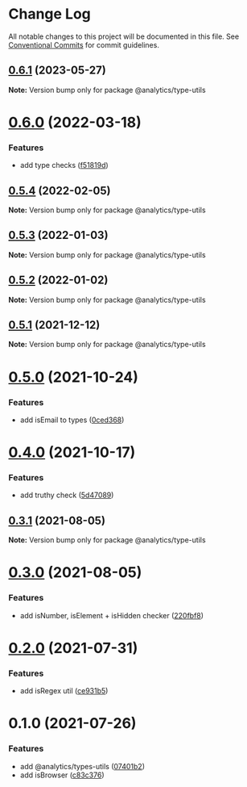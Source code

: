 # Change Log

All notable changes to this project will be documented in this file.
See [Conventional Commits](https://conventionalcommits.org) for commit guidelines.

## [0.6.1](https://github.com/DavidWells/analytics/tree/master/packages/analytics-util-types/compare/@analytics/type-utils@0.6.0...@analytics/type-utils@0.6.1) (2023-05-27)

**Note:** Version bump only for package @analytics/type-utils





# [0.6.0](https://github.com/DavidWells/analytics/tree/master/packages/analytics-util-types/compare/@analytics/type-utils@0.5.4...@analytics/type-utils@0.6.0) (2022-03-18)


### Features

* add type checks ([f51819d](https://github.com/DavidWells/analytics/tree/master/packages/analytics-util-types/commit/f51819d69d0187159911a3b626fcf0c9d118580f))





## [0.5.4](https://github.com/DavidWells/analytics/tree/master/packages/analytics-util-types/compare/@analytics/type-utils@0.5.3...@analytics/type-utils@0.5.4) (2022-02-05)

**Note:** Version bump only for package @analytics/type-utils





## [0.5.3](https://github.com/DavidWells/analytics/tree/master/packages/analytics-util-types/compare/@analytics/type-utils@0.5.2...@analytics/type-utils@0.5.3) (2022-01-03)

**Note:** Version bump only for package @analytics/type-utils





## [0.5.2](https://github.com/DavidWells/analytics/tree/master/packages/analytics-util-types/compare/@analytics/type-utils@0.5.1...@analytics/type-utils@0.5.2) (2022-01-02)

**Note:** Version bump only for package @analytics/type-utils





## [0.5.1](https://github.com/DavidWells/analytics/tree/master/packages/analytics-util-types/compare/@analytics/type-utils@0.5.0...@analytics/type-utils@0.5.1) (2021-12-12)

**Note:** Version bump only for package @analytics/type-utils





# [0.5.0](https://github.com/DavidWells/analytics/tree/master/packages/analytics-util-types/compare/@analytics/type-utils@0.4.0...@analytics/type-utils@0.5.0) (2021-10-24)


### Features

* add isEmail to types ([0ced368](https://github.com/DavidWells/analytics/tree/master/packages/analytics-util-types/commit/0ced368))





# [0.4.0](https://github.com/DavidWells/analytics/tree/master/packages/analytics-util-types/compare/@analytics/type-utils@0.3.1...@analytics/type-utils@0.4.0) (2021-10-17)


### Features

* add truthy check ([5d47089](https://github.com/DavidWells/analytics/tree/master/packages/analytics-util-types/commit/5d47089))





## [0.3.1](https://github.com/DavidWells/analytics/tree/master/packages/analytics-util-types/compare/@analytics/type-utils@0.3.0...@analytics/type-utils@0.3.1) (2021-08-05)

**Note:** Version bump only for package @analytics/type-utils





# [0.3.0](https://github.com/DavidWells/analytics/tree/master/packages/analytics-util-types/compare/@analytics/type-utils@0.2.0...@analytics/type-utils@0.3.0) (2021-08-05)


### Features

* add isNumber, isElement + isHidden checker ([220fbf8](https://github.com/DavidWells/analytics/tree/master/packages/analytics-util-types/commit/220fbf8))





# [0.2.0](https://github.com/DavidWells/analytics/tree/master/packages/analytics-util-types/compare/@analytics/type-utils@0.1.0...@analytics/type-utils@0.2.0) (2021-07-31)


### Features

* add isRegex util ([ce931b5](https://github.com/DavidWells/analytics/tree/master/packages/analytics-util-types/commit/ce931b5))





# 0.1.0 (2021-07-26)


### Features

* add @analytics/types-utils ([07401b2](https://github.com/DavidWells/analytics/tree/master/packages/analytics-util-types/commit/07401b2))
* add isBrowser ([c83c376](https://github.com/DavidWells/analytics/tree/master/packages/analytics-util-types/commit/c83c376))
